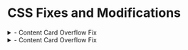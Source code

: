 # CSS Fixes and Modifications
<details>
 <summary>- Content Card Overflow Fix</summary>
	
## [Content-Card-Container-Overflow-Fix.css](https://github.com/mwesker/code-bits/blob/master/CSS/content-card-container-overflow-fix.css "content-card-container-overflow-fix.css")

```css
.uccs-cta-card-content {
	height:calc(100% + 5em);
}
```
## Before Fix
![enter image description here](./Images/CSS-CCOF-Fix.jpg)

## After Fix
![enter image description here](./Images/CSS-CCOF-Fixed.jpg)

</details>

<details>
	
<summary>- Content Card Overflow Fix</summary>
	
## TEST
	
</details>
